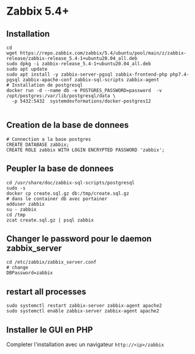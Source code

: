 # Zabbix 5.4+
## Installation
```shell
cd
wget https://repo.zabbix.com/zabbix/5.4/ubuntu/pool/main/z/zabbix-release/zabbix-release_5.4-1+ubuntu20.04_all.deb
sudo dpkg -i zabbix-release_5.4-1+ubuntu20.04_all.deb
sudo apt update
sudo apt install -y zabbix-server-pgsql zabbix-frontend-php php7.4-pgsql zabbix-apache-conf zabbix-sql-scripts zabbix-agent
# Installation de postgresql
docker run -d --name db -e POSTGRES_PASSWORD=password  -v /opt/postgres:/var/lib/postgresql/data \
  -p 5432:5432  systemdevformations/docker-postgres12  
  
```
## Creation de la base de donnees
```shell
# Connection a la base postgres
CREATE DATABASE zabbix;
CREATE ROLE zabbix WITH LOGIN ENCRYPTED PASSWORD 'zabbix';
```
## Peupler la base de donnees
```shell
cd /usr/share/doc/zabbix-sql-scripts/postgresql
sudo -s
docker cp create.sql.gz db:/tmp/create.sql.gz
# dans le container db avec portainer
adduser zabbix 
su - zabbix 
cd /tmp
zcat create.sql.gz | psql zabbix
```

## Changer le password pour le daemon zabbix_server 
```shell
cd /etc/zabbix/zabbix_server.conf
# change 
DBPassword=zabbix
```
## restart all processes
```shell
sudo systemctl restart zabbix-server zabbix-agent apache2
sudo systemctl enable zabbix-server zabbix-agent apache2
```
## Installer le GUI en PHP
Completer l'installation avec un navigateur
```http://<ip>/zabbix```







